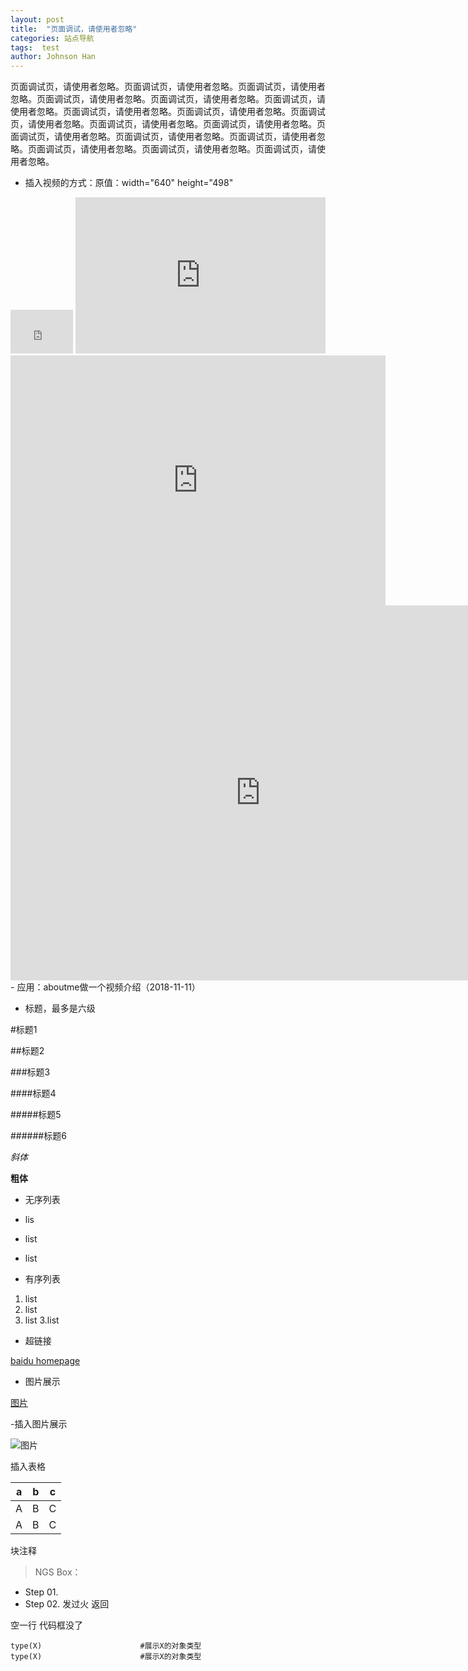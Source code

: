 ```yaml
---
layout: post
title:  "页面调试，请使用者忽略"
categories: 站点导航
tags:  test
author: Johnson Han
---
```


页面调试页，请使用者忽略。页面调试页，请使用者忽略。页面调试页，请使用者忽略。页面调试页，请使用者忽略。页面调试页，请使用者忽略。页面调试页，请使用者忽略。页面调试页，请使用者忽略。页面调试页，请使用者忽略。页面调试页，请使用者忽略。页面调试页，请使用者忽略。页面调试页，请使用者忽略。页面调试页，请使用者忽略。页面调试页，请使用者忽略。页面调试页，请使用者忽略。页面调试页，请使用者忽略。页面调试页，请使用者忽略。页面调试页，请使用者忽略。

- 插入视频的方式：原值：width="640" height="498"

<iframe frameborder="0" width="100" height="70" src="https://v.qq.com/iframe/player.html?vid=r00104XVFyV&tiny=0&auto=0" allowfullscreen></iframe>

<iframe frameborder="0" width="400" height="250" src="https://v.qq.com/iframe/player.html?vid=r00104XVFyV&tiny=0&auto=0" allowfullscreen></iframe>

<iframe frameborder="0" width="600" height="400" src="https://v.qq.com/iframe/player.html?vid=r00104XVFyV&tiny=0&auto=0" allowfullscreen></iframe>

<iframe frameborder="0" width="800" height="600" src="https://v.qq.com/iframe/player.html?vid=r00104XVFyV&tiny=0&auto=0" allowfullscreen></iframe>
- 应用：aboutme做一个视频介绍（2018-11-11）

- 标题，最多是六级

#标题1

##标题2

###标题3

####标题4

#####标题5

######标题6

*斜体*

**粗体**

- 无序列表

- lis
- list
- list

- 有序列表

1. list
2. list
3. list
3.list


- 超链接

[baidu homepage](www.baidu.com)

- 图片展示

[图片](http://b.hiphotos.baidu.com/image/pic/item/b151f8198618367acbc1b8ce24738bd4b31ce55d.jpg)

-插入图片展示

![图片](http://b.hiphotos.baidu.com/image/pic/item/b151f8198618367acbc1b8ce24738bd4b31ce55d.jpg)

插入表格

|a|b|c|
|--|--|--|
|A|B|C|
|A|B|C|

块注释
> NGS Box：
- Step 01.
- Step 02.
发过火
返回

空一行 代码框没了

```
type(X)                      #展示X的对象类型
type(X)                      #展示X的对象类型
```
>